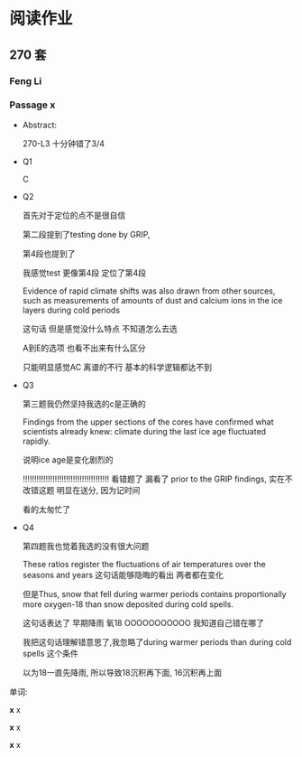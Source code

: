 # 阅读作业

## 270 套

### Feng Li

### Passage x

- Abstract:

  270-L3 十分钟错了3/4

  

- Q1

  C

- Q2

  首先对于定位的点不是很自信

  第二段提到了testing done by GRIP,

  第4段也提到了

  我感觉test 更像第4段 定位了第4段

  Evidence of rapid climate shifts was also drawn from other sources, such as measurements of amounts of dust and calcium ions in the ice layers during cold periods

  这句话 但是感觉没什么特点  不知道怎么去选

  A到E的选项 也看不出来有什么区分 

  只能明显感觉AC 离谱的不行 基本的科学逻辑都达不到

  

- Q3

  第三题我仍然坚持我选的c是正确的
  
  Findings from the upper sections of the cores have confirmed what scientists already knew: climate during the last ice age fluctuated rapidly.
  
  说明ice age是变化剧烈的
  
  !!!!!!!!!!!!!!!!!!!!!!!!!!!!!!!!!!!!!!
  看错题了  漏看了 prior to the GRIP findings,  实在不改错这题  明显在送分, 因为记时间
  
  看的太匆忙了
  
- Q4

  第四题我也觉着我选的没有很大问题

  These ratios register the fluctuations of air temperatures over the seasons and years 这句话能够隐晦的看出 两者都在变化

  但是Thus, snow that fell during warmer periods contains proportionally more oxygen-18 than snow deposited during cold spells. 

  这句话表达了  早期降雨 氧18 OOOOOOOOOOO 我知道自己错在哪了

  我把这句话理解错意思了,我忽略了during warmer periods than  during cold spells 这个条件

  以为18一直先降雨, 所以导致18沉积再下面, 16沉积再上面

单词:

**x** x

**x** x

**x** x